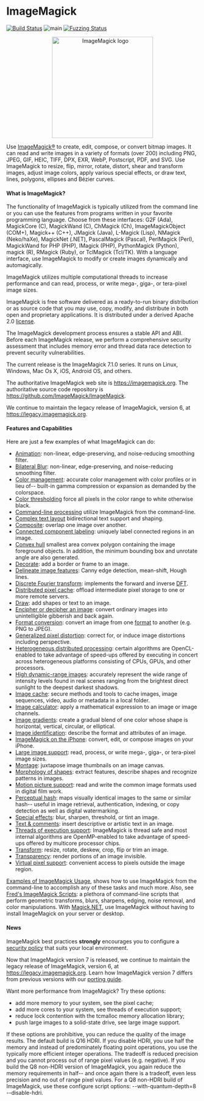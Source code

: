 # ImageMagick

[![Build Status](https://travis-ci.org/ImageMagick/ImageMagick.svg?branch=main)](https://travis-ci.org/ImageMagick/ImageMagick)
![main](https://github.com/ImageMagick/ImageMagick/workflows/main/badge.svg)
[![Fuzzing Status](https://oss-fuzz-build-logs.storage.googleapis.com/badges/imagemagick.svg)](https://bugs.chromium.org/p/oss-fuzz/issues/list?sort=-opened&can=1&q=proj:imagemagick)

<p align="center">
<img align="center" src="https://imagemagick.org/image/wizard.png" alt="ImageMagick logo" width="265"/>
</p>

Use [ImageMagick®](https://imagemagick.org/) to create, edit, compose, or convert bitmap images. It can read and write images in a variety of formats (over 200) including PNG, JPEG, GIF, HEIC, TIFF, DPX, EXR, WebP, Postscript, PDF, and SVG. Use ImageMagick to resize, flip, mirror, rotate, distort, shear and transform images, adjust image colors, apply various special effects, or draw text, lines, polygons, ellipses and Bézier curves.

#### What is ImageMagick?

The functionality of ImageMagick is typically utilized from the command line or you can use the features from programs written in your favorite programming language. Choose from these interfaces: G2F (Ada), MagickCore (C), MagickWand (C), ChMagick (Ch), ImageMagickObject (COM+), Magick++ (C++), JMagick (Java), L-Magick (Lisp), NMagick (Neko/haXe), MagickNet (.NET), PascalMagick (Pascal), PerlMagick (Perl), MagickWand for PHP (PHP), IMagick (PHP), PythonMagick (Python), magick (R), RMagick (Ruby), or TclMagick (Tcl/TK). With a language interface, use ImageMagick to modify or create images dynamically and automagically.

ImageMagick utilizes multiple computational threads to increase performance and can read, process, or write mega-, giga-, or tera-pixel image sizes.

ImageMagick is free software delivered as a ready-to-run binary distribution or as source code that you may use, copy, modify, and distribute in both open and proprietary applications. It is distributed under a derived Apache 2.0 [license](https://imagemagick.org/script/license.php).

The ImageMagick development process ensures a stable API and ABI. Before each ImageMagick release, we perform a comprehensive security assessment that includes memory error and thread data race detection to prevent security vulnerabilities.

The current release is the ImageMagick 7.1.0 series. It runs on Linux, Windows, Mac Os X, iOS, Android OS, and others.

The authoritative ImageMagick web site is https://imagemagick.org. The authoritative source code repository is https://github.com/ImageMagick/ImageMagick.

We continue to maintain the legacy release of ImageMagick, version 6, at https://legacy.imagemagick.org.

#### Features and Capabilities

Here are just a few examples of what ImageMagick can do:

* [Animation](https://imagemagick.org/script/command-line-options.php#bilateral-blur): non-linear, edge-preserving, and noise-reducing smoothing filter.
* [Bilateral Blur](https://imagemagick.org/script/command-line-options.php#bilateral-blur): non-linear, edge-preserving, and noise-reducing smoothing filter.
* [Color management](https://imagemagick.org/script/color-management.php): accurate color management with color profiles or in lieu of-- built-in gamma compression or expansion as demanded by the colorspace.
* [Color thresholding](https://imagemagick.org/script/color-management.php) force all pixels in the color range to white otherwise black.
* [Command-line processing](https://imagemagick.org/script/command-line-processing.php) utilize ImageMagick from the command-line.
* [Complex text layout](https://en.wikipedia.org/wiki/Complex_text_layout) bidirectional text support and shaping.
* [Composite](https://imagemagick.org/script/composite.php): overlap one image over another.
* [Connected component labeling](https://imagemagick.org/script/connected-components.php): uniquely label connected regions in an image.
* [Convex hull](https://imagemagick.org/script/convex-hull.php) smallest area convex polygon containing the image foreground objects. In addition, the minimum bounding box and unrotate angle are also generated.
* [Decorate](https://legacy.imagemagick.org/Usage/crop/): add a border or frame to an image.
* [Delineate image features](https://legacy.imagemagick.org/Usage/transform/#vision): Canny edge detection, mean-shift, Hough lines.
* [Discrete Fourier transform](https://legacy.imagemagick.org/Usage/fourier/): implements the forward and inverse [DFT](http://en.wikipedia.org/wiki/Discrete_Fourier_transform).
* [Distributed pixel cache](https://imagemagick.org/script/distribute-pixel-cache.php): offload intermediate pixel storage to one or more remote servers.
* [Draw](https://legacy.imagemagick.org/Usage/draw/): add shapes or text to an image.
* [Encipher or decipher an image](https://imagemagick.org/script/cipher.php): convert ordinary images into unintelligible gibberish and back again.
* [Format conversion](https://imagemagick.org/script/convert.php): convert an image from one [format](https://imagemagick.org/script/formats.php) to another (e.g.  PNG to JPEG).
* [Generalized pixel distortion](https://legacy.imagemagick.org/Usage/distorts/): correct for, or induce image distortions including perspective.
* [Heterogeneous distributed processing](https://imagemagick.org/script/architecture.php#distributed): certain algorithms are OpenCL-enabled to take advantage of speed-ups offered by executing in concert across heterogeneous platforms consisting of CPUs, GPUs, and other processors.
* [High dynamic-range images](https://imagemagick.org/script/high-dynamic-range.php): accurately represent the wide range of intensity levels found in real scenes ranging from the brightest direct sunlight to the deepest darkest shadows.
* [Image cache](https://imagemagick.org/script/magick-cache.php): secure methods and tools to cache images, image sequences, video, audio or metadata in a local folder.
* [Image calculator](https://imagemagick.org/script/fx.php): apply a mathematical expression to an image or image channels.
* [Image gradients](https://imagemagick.org/script/gradient.php): create a gradual blend of one color whose shape is horizontal, vertical, circular, or elliptical.
* [Image identification](https://imagemagick.org/script/identify.php): describe the format and attributes of an image.
* [ImageMagick on the iPhone](https://imagemagick.org/script/download.php#iOS): convert, edit, or compose images on your iPhone.
* [Large image support](https://imagemagick.org/script/architecture.php#tera-pixel): read, process, or write mega-, giga-, or tera-pixel image sizes.
* [Montage](https://imagemagick.org/script/montage.php): juxtapose image thumbnails on an image canvas.
* [Morphology of shapes](https://legacy.imagemagick.org/Usage/morphology/): extract features, describe shapes and recognize patterns in images.
* [Motion picture support](https://imagemagick.org/script/motion-picture.php): read and write the common image formats used in digital film work.
* [Perceptual hash](http://www.fmwconcepts.com/misc_tests/perceptual_hash_test_results_510/index.html): maps visually identical images to the same or similar hash-- useful in image retrieval, authentication, indexing, or copy detection as well as digital watermarking.
* [Special effects](https://legacy.imagemagick.org/Usage/blur/): blur, sharpen, threshold, or tint an image.
* [Text & comments](https://legacy.imagemagick.org/Usage/text/): insert descriptive or artistic text in an image.
* [Threads of execution support](https://imagemagick.org/script/architecture.php#threads): ImageMagick is thread safe and most internal algorithms are OpenMP-enabled to take advantage of speed-ups offered by multicore processor chips.
* [Transform](https://legacy.imagemagick.org/Usage/resize/): resize, rotate, deskew, crop, flip or trim an image.
* [Transparency](https://legacy.imagemagick.org/Usage/masking/): render portions of an image invisible.
* [Virtual pixel support](https://imagemagick.org/script/architecture.php#virtual-pixels): convenient access to pixels outside the image region.

[Examples of ImageMagick Usage](https://legacy.imagemagick.org/Usage/), shows how to use ImageMagick from the command-line to accomplish any of these tasks and much more. Also, see [Fred's ImageMagick Scripts](http://www.fmwconcepts.com/imagemagick/): a plethora of command-line scripts that perform geometric transforms, blurs, sharpens, edging, noise removal, and color manipulations. With [Magick.NET](https://github.com/dlemstra/Magick.NET), use ImageMagick without having to install ImageMagick on your server or desktop.

#### News

ImageMagick best practices **strongly** encourages you to configure a [security policy](https://imagemagick.org/script/security-policy.php) that suits your local environment.

Now that ImageMagick version 7 is released, we continue to maintain the legacy release of ImageMagick, version 6, at https://legacy.imagemagick.org. Learn how ImageMagick version 7 differs from previous versions with our [porting guide](https://imagemagick.org/script/porting.php).

Want more performance from ImageMagick? Try these options:

* add more memory to your system, see the pixel cache;
* add more cores to your system, see threads of execution support;
* reduce lock contention with the tcmalloc memory allocation library;
* push large images to a solid-state drive, see large image support.

If these options are prohibitive, you can reduce the quality of the image results. The default build is Q16 HDRI. If you disable HDRI, you use half the memory and instead of predominately floating point operations, you use the typically more efficient integer operations. The tradeoff is reduced precision and you cannot process out of range pixel values (e.g. negative). If you build the Q8 non-HDRI version of ImageMagick, you again reduce the memory requirements in half-- and once again there is a tradeoff, even less precision and no out of range pixel values. For a Q8 non-HDRI build of ImageMagick, use these configure script options: --with-quantum-depth=8 --disable-hdri.
